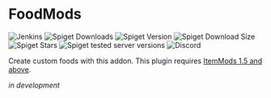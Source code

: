# FoodMods
![Jenkins](https://img.shields.io/jenkins/build?jobUrl=https%3A%2F%2Fci.codemc.io%2Fjob%2FCodeDoctorDE%2Fjob%2FFoodMods%2F&style=for-the-badge)
![Spiget Downloads](https://img.shields.io/spiget/downloads/72461?style=for-the-badge)
![Spiget Version](https://img.shields.io/spiget/version/72461?style=for-the-badge)
![Spiget Download Size](https://img.shields.io/spiget/download-size/72461?style=for-the-badge)
![Spiget Stars](https://img.shields.io/spiget/stars/72461?style=for-the-badge)
![Spiget tested server versions](https://img.shields.io/spiget/tested-versions/72461?style=for-the-badge)
![Discord](https://img.shields.io/discord/586558998749118467?style=for-the-badge)

Create custom foods with this addon.
This plugin requires [ItemMods 1.5 and above](https://github.com/CodeDoctorDE/ItemMods).

*in development*
